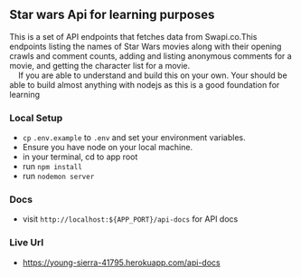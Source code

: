 ## Star wars Api for learning purposes
This is a set of API endpoints that fetches data from Swapi.co.This endpoints listing the names of Star Wars movies along with their opening crawls and comment counts, adding and listing anonymous comments for a
movie, and getting the character list for a movie.<br>
&nbsp; &nbsp; If you are able to understand and build this on your own. Your should be able to build almost anything with nodejs as this is a good foundation for learning

### Local Setup

-   `cp` `.env.example` to `.env` and set your environment variables.
-   Ensure you have node on your local machine.
-   in your terminal, cd to app root
-   run `npm install`
-   run  `nodemon server`

### Docs

-   visit `http://localhost:${APP_PORT}/api-docs` for API docs

### Live Url

- https://young-sierra-41795.herokuapp.com/api-docs

